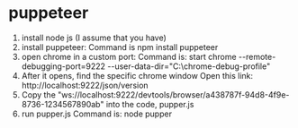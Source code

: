 # puppeteer
1) install node js (I assume that you have)
2) install puppeteer:
Command is npm install puppeteer
3) open chrome in a custom port:
Command is: start chrome --remote-debugging-port=9222 --user-data-dir="C:\chrome-debug-profile"
4) After it opens, find the specific chrome window
Open this link: http://localhost:9222/json/version
5) Copy the "ws://localhost:9222/devtools/browser/a438787f-94d8-4f9e-8736-1234567890ab" into the code, pupper.js
6) run pupper.js
Command is: node pupper